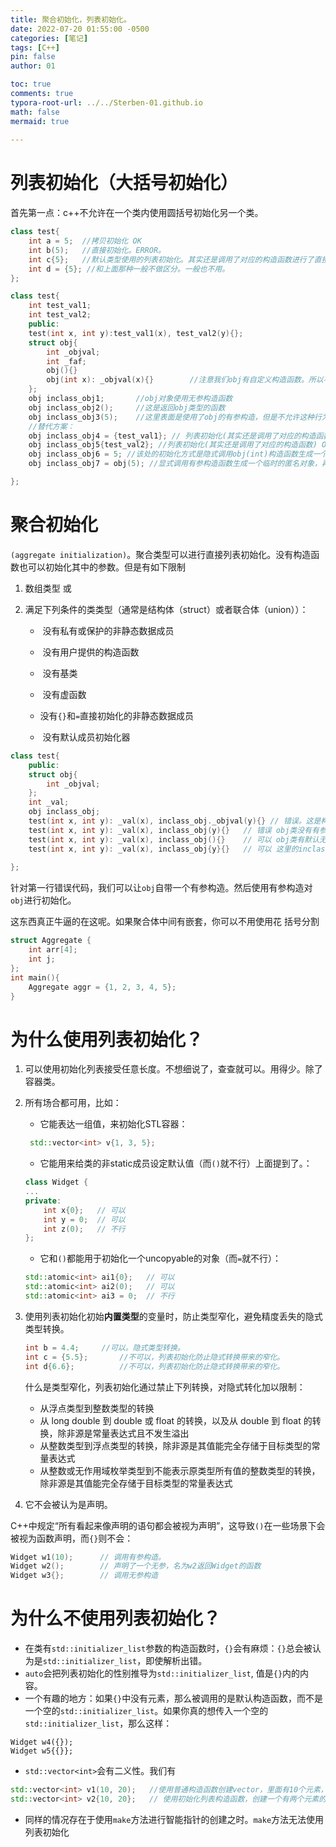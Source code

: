```yaml
---
title: 聚合初始化，列表初始化。
date: 2022-07-20 01:55:00 -0500
categories: [笔记]
tags: [C++]
pin: false
author: 01

toc: true
comments: true
typora-root-url: ../../Sterben-01.github.io
math: false
mermaid: true
  
---
```




# 列表初始化（大括号初始化）

首先第一点：c++不允许在一个类内使用圆括号初始化另一个类。

```c++
class test{
    int a = 5; 	//拷贝初始化 OK
    int b(5); 	//直接初始化。ERROR。
    int c{5};	//默认类型使用的列表初始化。其实还是调用了对应的构造函数进行了直接初始化。
    int d = {5}; //和上面那种一般不做区分。一般也不用。
};
```



```c++
class test{
    int test_val1;
    int test_val2;
    public:
    test(int x, int y):test_val1(x), test_val2(y){};
    struct obj{
        int _objval;
        int _faf;
        obj(){}
        obj(int x): _objval(x){}		//注意我们obj有自定义构造函数。所以不是聚合体。
    };
    obj inclass_obj1; 		//obj对象使用无参构造函数
    obj inclass_obj2(); 	//这是返回obj类型的函数
    obj inclass_obj3(5); 	//这里表面是使用了obj的有参构造，但是不允许这种行为。因为有二义性。编译器认为这是个返回obj类型的形参为5的函数。但是形参为5是啥玩意？所以一个类内不允许使用圆括号初始化另一个类。也就是不允许使用直接初始化
    //替代方案：
    obj inclass_obj4 = {test_val1}; // 列表初始化(其实还是调用了对应的构造函数) OK //* 注意这里使用了类的有参构造函数。没有使用拷贝构造  //!注意这不是聚合初始化。聚合初始化不能有用户定义的构造函数
    obj inclass_obj5{test_val2}; //列表初始化(其实还是调用了对应的构造函数) OK //* 注意这里使用了类的有参构造函数。没有使用拷贝构造 //!注意这不是聚合初始化。聚合初始化不能有用户定义的构造函数
    obj inclass_obj6 = 5; //该处的初始化方式是隐式调用obj(int)构造函数生成一个临时的匿名对象，再调用拷贝构造函数完成初始化。
    obj inclass_obj7 = obj(5); //显式调用有参构造函数生成一个临时的匿名对象，再调用拷贝构造函数完成初始化 OK

};
```

# 聚合初始化

`(aggregate initialization)`。聚合类型可以进行直接列表初始化。没有构造函数也可以初始化其中的参数。但是有如下限制
   1. 数组类型 或

   2. 满足下列条件的类类型（通常是结构体（struct）或者联合体（union））：

      - ​        没有私有或保护的非静态数据成员

      - ​        没有用户提供的构造函数

      - ​        没有基类

      - ​        没有虚函数

      - ​        没有`{}`和`=`直接初始化的非静态数据成员

      - ​        没有默认成员初始化器

```c++
class test{
    public:
    struct obj{
        int _objval;
    };
    int _val;
    obj inclass_obj;
    test(int x, int y): _val(x), inclass_obj._objval(y){} // 错误。这是构造函数初始化列表。用来初始化的。这里的inclass_obj._objval(y)是赋值操作。不允许。详细说就是，初始化列表只能初始化对象。这里是给一个对象的某个变量赋值。这是错误的。
    test(int x, int y): _val(x), inclass_obj(y){} 	// 错误 obj类没有有参构造函数。
    test(int x, int y): _val(x), inclass_obj(){} 	// 可以 obj类有默认无参构造函数。
    test(int x, int y): _val(x), inclass_obj{y}{} 	// 可以 这里的inclass_obj{y}叫做聚合初始化。注意后面的{}是test构造函数的{}。不要搞混
    
};
```

针对第一行错误代码，我们可以让`obj`自带一个有参构造。然后使用有参构造对`obj`进行初始化。

这东西真正牛逼的在这呢。如果聚合体中间有嵌套，你可以不用使用花 括号分割

```c++
struct Aggregate {
    int arr[4];
    int j;
};
int main(){
    Aggregate aggr = {1, 2, 3, 4, 5};
}
```

# 为什么使用列表初始化？

1. 可以使用初始化列表接受任意长度。不想细说了，查查就可以。用得少。除了容器类。

2. 所有场合都可用，比如：

   - 它能表达一组值，来初始化STL容器：

    ```c++
     std::vector<int> v{1, 3, 5};
    ```

   - 它能用来给类的非static成员设定默认值（而`()`就不行）上面提到了。：

   ```c++
   class Widget {
   ...
   private:
       int x{0};   // 可以
       int y = 0;  // 可以
       int z(0);   // 不行
   };
   ```

   - 它和`()`都能用于初始化一个uncopyable的对象（而`=`就不行）：

   ```c++
   std::atomic<int> ai1{0};   // 可以
   std::atomic<int> ai2(0);   // 可以
   std::atomic<int> ai3 = 0;  // 不行
   ```

   

3. 使用列表初始化初始**内置类型**的变量时，防止类型窄化，避免精度丢失的隐式类型转换。

   ```c++
   int b = 4.4;		//可以。隐式类型转换。
   int c = {5.5};		//不可以，列表初始化防止隐式转换带来的窄化。
   int d{6.6};			//不可以，列表初始化防止隐式转换带来的窄化。
   ```

   什么是类型窄化，列表初始化通过禁止下列转换，对隐式转化加以限制：

   - 从浮点类型到整数类型的转换
   - 从 long double 到 double 或 float 的转换，以及从 double 到 float 的转换，除非源是常量表达式且不发生溢出
   - 从整数类型到浮点类型的转换，除非源是其值能完全存储于目标类型的常量表达式
   - 从整数或无作用域枚举类型到不能表示原类型所有值的整数类型的转换，除非源是其值能完全存储于目标类型的常量表达式

4. 它不会被认为是声明。

C++中规定“所有看起来像声明的语句都会被视为声明”，这导致`()`在一些场景下会被视为函数声明，而`{}`则不会：

```c++
Widget w1(10);      // 调用有参构造。
Widget w2();        // 声明了一个无参，名为w2返回Widget的函数
Widget w3{};        // 调用无参构造
```

# 为什么不使用列表初始化？

- 在类有`std::initializer_list`参数的构造函数时，`{}`会有麻烦：`{}`总会被认为是`std::initializer_list`，即使解析出错。
- `auto`会把列表初始化的性别推导为`std::initializer_list`, 值是`{}`内的内容。
- 一个有趣的地方：如果`{}`中没有元素，那么被调用的是默认构造函数，而不是一个空的`std::initializer_list`。如果你真的想传入一个空的`std::initializer_list`，那么这样：

```
Widget w4({});
Widget w5{{}};
```

- `std::vector<int>`会有二义性。我们有

```c++
std::vector<int> v1(10, 20);   //使用普通构造函数创建vector，里面有10个元素，初始值为20.
std::vector<int> v2{10, 20};   // 使用初始化列表构造函数，创建一个有两个元素的vector，元素分别为10和20
```

- 同样的情况存在于使用`make`方法进行智能指针的创建之时。`make`方法无法使用列表初始化
